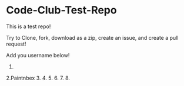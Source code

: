 # Code-Club-Test-Repo

This is a test repo!

Try to Clone, fork, download as a zip, create an issue, and create a pull request!


Add you username below!

1.
2.Paintnbex
3.
4.
5.
6.
7.
8.
